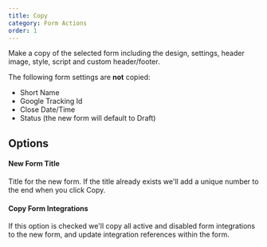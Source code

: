 ```yaml
---
title: Copy
category: Form Actions
order: 1
---
```


Make a copy of the selected form including the design, settings, header image, style, script and custom header/footer.

The following form settings are **not** copied:

* Short Name
* Google Tracking Id
* Close Date/Time
* Status (the new form will default to Draft)

## Options

#### New Form Title
Title for the new form. If the title already exists we'll add a unique number to the end when you click Copy.

#### Copy Form Integrations
If this option is checked we'll copy all active and disabled form integrations to the new form, and update integration references within the form.